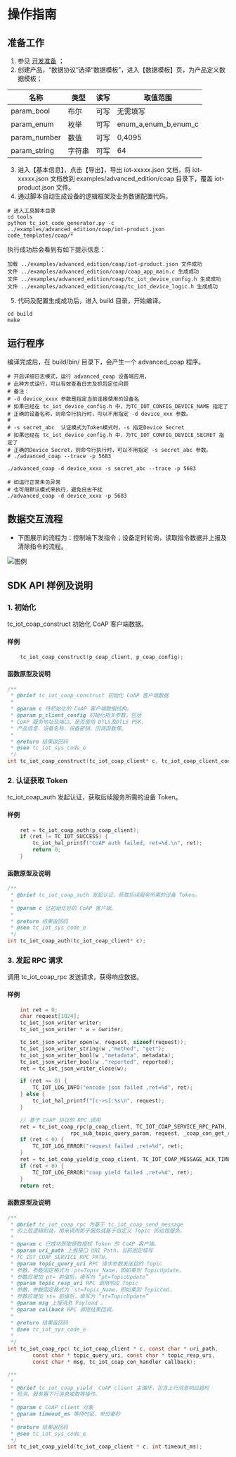 # 操作指南
## 准备工作
1. 参见 [开发准备](https://github.com/tencentyun/tencent-cloud-iotsuite-embedded-c/blob/master/README.md) ；
2. 创建产品，“数据协议”选择“数据模板”，进入【数据模板】页，为产品定义数据模板；

| 名称         | 类型       | 读写       | 取值范围             |
| ----------   | ---------- | ---------- | ----------           |
| param_bool   | 布尔       | 可写       | 无需填写             |
| param_enum   | 枚举       | 可写       | enum_a,enum_b,enum_c |
| param_number | 数值       | 可写       | 0,4095               |
| param_string | 字符串     | 可写       | 64                   |

3. 进入【基本信息】，点击【导出】，导出 iot-xxxxx.json 文档，将 iot-xxxxx.json 文档放到 examples/advanced_edition/coap 目录下，覆盖 iot-product.json 文件。
4. 通过脚本自动生成设备的逻辑框架及业务数据配置代码。

```shell
# 进入工具脚本目录
cd tools
python tc_iot_code_generator.py -c ../examples/advanced_edition/coap/iot-product.json code_templates/coap/*
```

执行成功后会看到有如下提示信息：
```shell
加载 ../examples/advanced_edition/coap/iot-product.json 文件成功
文件 ../examples/advanced_edition/coap/coap_app_main.c 生成成功
文件 ../examples/advanced_edition/coap/tc_iot_device_config.h 生成成功
文件 ../examples/advanced_edition/coap/tc_iot_device_logic.h 生成成功

```

5. 代码及配置生成成功后，进入 build 目录，开始编译。

```shell
cd build
make
```

## 运行程序
编译完成后，在 build/bin/ 目录下，会产生一个 advanced_coap 程序。

```shell
# 开启详细日志模式，运行 advanced_coap 设备端应用，
# 此种方式运行，可以有效查看日志及抓包定位问题
# 备注：
# -d device_xxxx 参数是指定当前连接使用的设备名
# 如果已经在 tc_iot_device_config.h 中，为TC_IOT_CONFIG_DEVICE_NAME 指定了
# 正确的设备名称，则命令行执行时，可以不用指定 -d device_xxx 参数。
#
# -s secret_abc  认证模式为Token模式时，-s 指定Device Secret
# 如果已经在 tc_iot_device_config.h 中，为TC_IOT_CONFIG_DEVICE_SECRET 指定了
# 正确的Device Secret，则命令行执行时，可以不用指定 -s secret_abc 参数。
# ./advanced_coap --trace -p 5683

./advanced_coap -d device_xxxx -s secret_abc --trace -p 5683

# 如运行正常未见异常
# 也可用默认模式来执行，避免日志干扰
./advanced_coap -d device_xxxx -p 5683

```

## 数据交互流程
- 下图展示的流程为：控制端下发指令；设备定时轮询，读取指令数据并上报及清除指令的流程。

![图例](https://user-images.githubusercontent.com/990858/44085090-18cbaaa6-9feb-11e8-9a6a-5ee23813480c.png)

## SDK API 样例及说明

### 1. 初始化
tc_iot_coap_construct 初始化 CoAP 客户端数据。

#### 样例

```c
    tc_iot_coap_construct(p_coap_client, p_coap_config);
```

#### 函数原型及说明

```c
/**
 * @brief tc_iot_coap_construct 初始化 CoAP 客户端数据
 *
 * @param c 待初始化的 CoAP 客户端数据结构。
 * @param p_client_config 初始化相关参数，包括
 * CoAP 服务地址及端口、是否使用 DTLS及DTLS PSK、
 * 产品信息、设备名称、设备密钥、回调函数等。
 *
 * @return 结果返回码
 * @see tc_iot_sys_code_e
 */
int tc_iot_coap_construct(tc_iot_coap_client* c, tc_iot_coap_client_config* p_client_config);
```

### 2. 认证获取 Token 
tc_iot_coap_auth 发起认证，获取后续服务所需的设备 Token。

#### 样例

```c
    ret = tc_iot_coap_auth(p_coap_client);
    if (ret != TC_IOT_SUCCESS) {
        tc_iot_hal_printf("CoAP auth failed, ret=%d.\n", ret);
        return 0;
    }
```

#### 函数原型及说明

```c
/**
 * @brief tc_iot_coap_auth 发起认证，获取后续服务所需的设备 Token。
 *
 * @param c 已初始化好的 CoAP 客户端。
 *
 * @return 结果返回码
 * @see tc_iot_sys_code_e
 */
int tc_iot_coap_auth(tc_iot_coap_client* c);
```

### 3. 发起 RPC 请求 
调用 tc_iot_coap_rpc 发送请求，获得响应数据。

#### 样例

```c
    int ret = 0;
    char request[1024];
    tc_iot_json_writer writer;
    tc_iot_json_writer * w = &writer;

    tc_iot_json_writer_open(w, request, sizeof(request));
    tc_iot_json_writer_string(w ,"method", "get");
    tc_iot_json_writer_bool(w ,"metadata", metadata);
    tc_iot_json_writer_bool(w ,"reported", reported);
    ret = tc_iot_json_writer_close(w);

    if (ret <= 0) {
        TC_IOT_LOG_INFO("encode json failed ,ret=%d", ret);
    } else {
        tc_iot_hal_printf("[c->s]:%s\n", request);
    }

    // 基于 CoAP 协议的 RPC 调用
    ret = tc_iot_coap_rpc(p_coap_client, TC_IOT_COAP_SERVICE_RPC_PATH, rpc_pub_topic_query_param, 
                    rpc_sub_topic_query_param, request, _coap_con_get_rpc_handler);
    if (ret < 0) {
        TC_IOT_LOG_ERROR("request failed ,ret=%d", ret);
    }
    ret = tc_iot_coap_yield(p_coap_client, TC_IOT_COAP_MESSAGE_ACK_TIMEOUT_MS);
    if (ret < 0) {
        TC_IOT_LOG_ERROR("coap yield failed ,ret=%d", ret);
    }
    return ret;
```

#### 函数原型及说明

```c
/**
 * @brief tc_iot_coap_rpc 为基于 tc_iot_coap_send_message 
 * 的上层逻辑封装，用来调用影子服务或基于自定义 Topic 的远程服务。
 *
 * @param c 已成功获取获取授权 Token 的 CoAP 客户端。
 * @param uri_path 上报接口 URI Path，当前固定填写
 * TC_IOT_COAP_SERVICE_RPC_PATH。
 * @param topic_query_uri RPC 请求参数发送目的 Topic
 * 参数，参数固定格式为：pt=Topic_Name，即如果到 TopicUpdate，
 * 参数应增加 pt= 前缀后，填写为 “pt=TopicUpdate”
 * @param topic_resp_uri RPC 调用响应 Topic
 * 参数，参数固定格式为：st=Topic_Name，即如果到 TopicCmd，
 * 参数应增加 st= 前缀后，填写为 “st=TopicUpdate”
 * @param msg 上报消息 Payload 。
 * @param callback RPC 调用结果回调。
 *
 * @return 结果返回码
 * @see tc_iot_sys_code_e
 *
 */
int tc_iot_coap_rpc( tc_iot_coap_client * c, const char * uri_path, 
        const char * topic_query_uri, const char * topic_resp_uri,
        const char * msg, tc_iot_coap_con_handler callback);

/**
 *
 * @brief tc_iot_coap_yield  CoAP client 主循环，包含上行消息响应超时
 * 检测、服务器下行消息收取等操作。
 *
 * @param c CoAP client 对象
 * @param timeout_ms 等待时延，单位毫秒
 *
 * @return 结果返回码
 * @see tc_iot_sys_code_e
 */
int tc_iot_coap_yield(tc_iot_coap_client * c, int timeout_ms);
```

